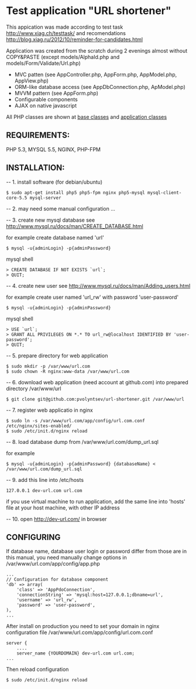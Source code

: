 Test application "URL shortener"
================================

This appication was made according to test task http://www.xiag.ch/testtask/ and 
recomendations http://blog.xiag.ru/2012/10/reminder-for-candidates.html


Application was created from the scratch during 2 evenings almost without COPY&PASTE (except models/AlphaId.php and models/Form/Validate/Url.php)
* MVC patten (see AppController.php, AppForm.php, AppModel.php, AppView.php)
* ORM-like database access (see AppDbConnection.php, ApModel.php)
* MVVM pattern (see AppForm.php)
* Configurable components
* AJAX on native javascript


All PHP classes are shown at [base classes](https://raw.github.com/pvolyntsev/url-shortener/master/docs/main_classes.png) and [application classes](https://raw.github.com/pvolyntsev/url-shortener/master/docs/classes.png)


REQUIREMENTS:
-------------
PHP 5.3, MYSQL 5.5, NGINX, PHP-FPM


INSTALLATION:
-------------

-- 1. install software (for debian/ubuntu)

    $ sudo apt-get install php5 php5-fpm nginx php5-mysql mysql-client-core-5.5 mysql-server



-- 2. may need some manual configuration ...



-- 3. create new mysql database
see http://www.mysql.ru/docs/man/CREATE_DATABASE.html

for example create database named 'url'

    $ mysql -u{adminLogin} -p{adminPassword}

mysql shell

    > CREATE DATABASE IF NOT EXISTS `url`;
    > QUIT;



-- 4. create new user
see http://www.mysql.ru/docs/man/Adding_users.html

for example create user named 'url_rw' with password 'user-password'

    $ mysql -u{adminLogin} -p{adminPassword}

mysql shell

    > USE `url`;
    > GRANT ALL PRIVILEGES ON *.* TO url_rw@localhost IDENTIFIED BY 'user-password';
    > QUIT;



-- 5. prepare directory for web application

    $ sudo mkdir -p /var/www/url.com
    $ sudo chown -R nginx:www-data /var/www/url.com



-- 6. download web application (need account at github.com) into prepared directory /var/www/url

    $ git clone git@github.com:pvolyntsev/url-shortener.git /var/www/url



-- 7. register web applicatio in nginx

    $ sudo ln -s /var/www/url.com/app/config/url.com.conf /etc/nginx/sites-enabled/
    $ sudo /etc/init.d/nginx reload



-- 8. load database dump from /var/www/url.com/dump_url.sql

for example

    $ mysql -u{adminLogin} -p{adminPassword} {databaseName} < /var/www/url.com/dump_url.sql



-- 9. add this line into /etc/hosts

    127.0.0.1 dev-url.com url.com

if you use virtual machine to run application, add the same line into 'hosts' file at your host machine, with other IP address



-- 10. open http://dev-url.com/ in browser


CONFIGURING
-------------
If database name, database user login or password differ from those are in this manual, you need manually change options in /var/www/url.com/app/config/app.php


    ...
   	// Configuration for database component
   	'db' => array(
   		'class' => 'AppPdoConnection',
   		'connectionString' => 'mysql:host=127.0.0.1;dbname=url',
   		'username' => 'url_rw',
   		'password' => 'user-password',
   	),
    ...


After install on production you need to set your domain in nginx configuration file /var/www/url.com/app/config/url.com.conf

    server {
        ....
        server_name {YOURDOMAIN} dev-url.com url.com;
    ...

Then reload configuration

    $ sudo /etc/init.d/nginx reload
